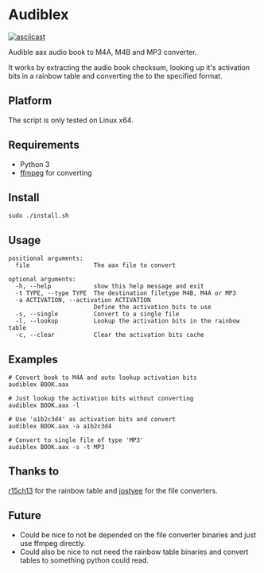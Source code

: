# Audiblex

[![asciicast](https://asciinema.org/a/RTBgTyannTgw6W5S3BEweYIsJ.svg)](https://asciinema.org/a/RTBgTyannTgw6W5S3BEweYIsJ)

Audible aax audio book to M4A, M4B and MP3 converter.

It works by extracting the audio book checksum, looking up it's activation bits in a rainbow table and converting the to the specified format.

## Platform
The script is only tested on Linux x64.

## Requirements
* Python 3
* [ffmpeg](https://ffmpeg.org/) for converting

## Install
```shell
sudo ./install.sh
```

## Usage
```
positional arguments:
  file                  The aax file to convert

optional arguments:
  -h, --help            show this help message and exit
  -t TYPE, --type TYPE  The destination filetype M4B, M4A or MP3
  -a ACTIVATION, --activation ACTIVATION
                        Define the activation bits to use
  -s, --single          Convert to a single file
  -l, --lookup          Lookup the activation bits in the rainbow table
  -c, --clear           Clear the activation bits cache
```

## Examples
```shell
# Convert book to M4A and auto lookup activation bits
audiblex BOOK.aax

# Just lookup the activation bits without converting
audiblex BOOK.aax -l

# Use 'a1b2c3d4' as activation bits and convert
audiblex BOOK.aax -a a1b2c3d4

# Convert to single file of type 'MP3'
audiblex BOOK.aax -s -t MP3
```

## Thanks to
[r15ch13](https://github.com/r15ch13/audible-converter) for the rainbow table and [jostyee](https://github.com/jostyee/AAXtoM4B) for the file converters.

## Future
- Could be nice to not be depended on the file converter binaries and just use ffmpeg directly. 
- Could also be nice to not need the rainbow table binaries and convert tables to something python could read.
